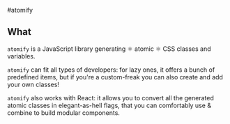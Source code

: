 #atomify

## What

`atomify` is a JavaScript library generating ⚛ atomic ⚛ CSS classes and variables.

`atomify` can fit all types of developers: for lazy ones, it offers a bunch of predefined items, but if you're a custom-freak you can also create and add your own classes!

`atomify` also works with React: it allows you to convert all the generated atomic classes in elegant-as-hell flags, that you can comfortably use & combine to build modular components.
